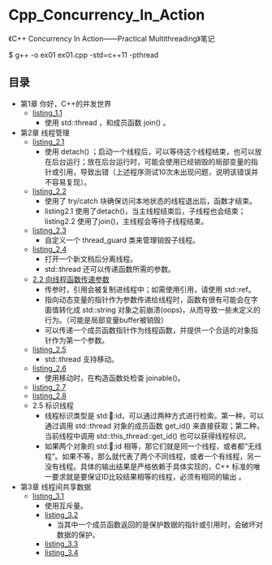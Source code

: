 # Cpp_Concurrency_In_Action
《C++ Concurrency In Action——Practical Multithreading》笔记

$ g++ -o ex01 ex01.cpp -std=c++11 -pthread


## 目录
- 第1章 你好，C++的并发世界
	- [listing_1.1](listing_1.1.cpp)
		- 使用 std::thread ，和成员函数 join() 。
- 第2章 线程管理
	- [listing_2.1](listing_2.1.cpp)
		- 使用 detach() ；启动一个线程后，可以等待这个线程结束，也可以放在后台运行；放在后台运行时，可能会使用已经销毁的局部变量的指针或引用，导致出错（上述程序测试10次未出现问题，说明该错误并不容易复现）。
    - [listing_2.2](listing_2.2.cpp)
    	- 使用了 try/catch 块确保访问本地状态的线程退出后，函数才结束。
    	- listing2.1 使用了detach()，当主线程结束后，子线程也会结束；listing2.2 使用了join()，主线程会等待子线程结束。
    - [listing_2.3](listing_2.3.cpp)
    	- 自定义一个 thread_guard 类来管理销毁子线程。
    - [listing_2.4](listing_2.4.cpp)
    	- 打开一个新文档后分离线程。
    	- std::thread 还可以传递函数所需的参数。
    - [2.2 向线程函数传递参数](2.2.cpp)
    	- 传参时，引用会被复制进线程中；如需使用引用，请使用 std::ref。
    	- 指向动态变量的指针作为参数传递给线程时，函数有很有可能会在字面值转化成 std::string 对象之前崩溃(oops)，从而导致一些未定义的行为。（可能是局部变量buffer被销毁）
    	- 可以传递一个成员函数指针作为线程函数，并提供一个合适的对象指针作为第一个参数。
    - [listing_2.5](listing_2.5.cpp)
    	- std::thread 支持移动。
    - [listing_2.6](listing_2.6.cpp)
    	- 使用移动时，在构造函数处检查 joinable()。
    - [listing_2.7](listing_2.7.cpp)
    - [listing_2.8](listing_2.8.cpp)
    - 2.5 标识线程
    	- 线程标识类型是 std::thread::id，可以通过两种方式进行检索。第一种，可以通过调用 std::thread 对象的成员函数 get_id() 来直接获取；第二种，当前线程中调用 std::this_thread::get_id() 也可以获得线程标识。
    	- 如果两个对象的 std::thread::id 相等，那它们就是同一个线程，或者都“无线程”。如果不等，那么就代表了两个不同线程，或者一个有线程，另一没有线程。具体的输出结果是严格依赖于具体实现的，C++ 标准的唯一要求就是要保证ID比较结果相等的线程，必须有相同的输出 。
- 第3章 线程间共享数据
	- [listing_3.1](listing_3.1.cpp)
		- 使用互斥量。
		- [listing_3.2](listing_3.2.cpp)
			- 当其中一个成员函数返回的是保护数据的指针或引用时，会破坏对数据的保护。
        - [listing_3.3](listing_3.3.cpp)
        - [listing_3.4](listing_3.4.cpp)